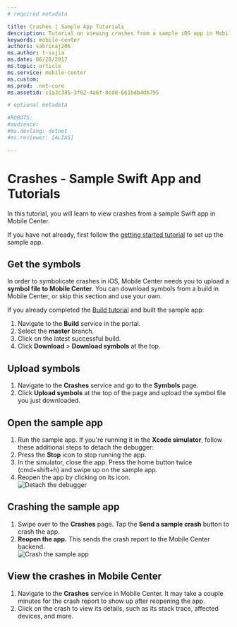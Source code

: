 ```yaml
---
# required metadata

title: Crashes | Sample App Tutorials
description: Tutorial on viewing crashes from a sample iOS app in Mobile Center
keywords: mobile-center
authors: sabrinaj206
ms.author: t-sajia
ms.date: 06/28/2017
ms.topic: article
ms.service: mobile-center
ms.custom:
ms.prod: .net-core
ms.assetid: c1a3c385-3f62-4a6f-8cd8-661bdb4db795

# optional metadata

#ROBOTS:
#audience:
#ms.devlang: dotnet
#ms.reviewer: [ALIAS]

---
```


# Crashes - Sample Swift App and Tutorials
In this tutorial, you will learn to view crashes from a sample Swift app in Mobile Center.

If you have not already, first follow the [getting started tutorial](getting-started.md) to set up the sample app.

## Get the symbols
In order to symbolicate crashes in iOS, Mobile Center needs you to upload a **symbol file to Mobile Center**. You can download symbols from a build in Mobile Center, or skip this section and use your own.

If you already completed the [Build tutorial](build.md) and built the sample app:
1. Navigate to the **Build** service in the portal.
2. Select the **master** branch.
3. Click on the latest successful build.
4. Click **Download** > **Download symbols** at the top.

## Upload symbols
1. Navigate to the **Crashes** service and go to the **Symbols** page.
2. Click **Upload symbols** at the top of the page and upload the symbol file you just downloaded.
  <!--![Upload symbols](images/Upload_symbols_ios.gif)-->

## Open the sample app
1. Run the sample app. If you're running it in the **Xcode simulator**, follow these additional steps to detach the debugger:
2. Press the **Stop** icon to stop running the app.
3. In the simulator, close the app. Press the home button twice (cmd+shift+h) and swipe up on the sample app.
4. Reopen the app by clicking on its icon.  
  ![Detach the debugger](images/Detach_debugger_ios.gif)

## Crashing the sample app
1. Swipe over to the **Crashes** page. Tap the **Send a sample crash** button to crash the app.
2. **Reopen the app.** This sends the crash report to the Mobile Center backend.  
  ![Crash the sample app](images/Crash_ios_app.gif)

## View the crashes in Mobile Center
1. Navigate to the **Crashes** service in Mobile Center. It may take a couple minutes for the crash report to show up after reopening the app.
2. Click on the crash to view its details, such as its stack trace, affected devices, and more.

